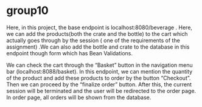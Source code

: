 # group10

Here, in this project, the base endpoint is localhost:8080/beverage . Here, we can add the products(both the crate and the bottle) to the cart which actually goes through by the session ( one of the requirements of the assignment) .We can also add the bottle and crate to the database in this endpoint though form which has Bean Validations.

We can check the cart through the “Basket” button in the navigation menu bar (localhost:8088/basket). In this endpoint, we can mention the quantity of the product and add these products to order by the button “Checkout”.  Then we can proceed by the “finalize order” button.  After this, the current session will be terminated and the user will be redirected to the order page. In order page, all orders will be shown from the database. 


